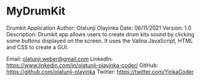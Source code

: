 # MyDrumKit
Drumkit Application
Author: Olatunji Olayinka
Date:   06/11/2021
Version: 1.0
Description: Drumkit app allows users to create drum kits sound by clicking some buttons displayed on the screen.
            It uses the Valina JavaScript, HTML and CSS to create a GUI.
            
Email: olatunji.weber@gmail.com
LinkedIn: https://www.linkedin.com/in/olatunji-olayinka-coder/
GitHub: https://github.com/olatunji-olayinka
Twitter: https://twitter.com/YinkaCoder
